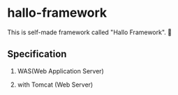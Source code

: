 # hallo-framework

This is self-made framework called "Hallo Framework". :palm_tree:

## Specification

1. WAS(Web Application Server)

2. with Tomcat (Web Server)
